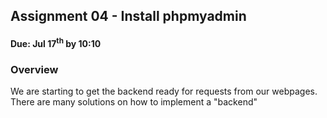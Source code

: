 ## Assignment 04 - Install phpmyadmin
#### Due: Jul 17<sup>th</sup> by 10:10

### Overview

We are starting to get the backend ready for requests from our webpages. There are many solutions on how to implement a "backend"
